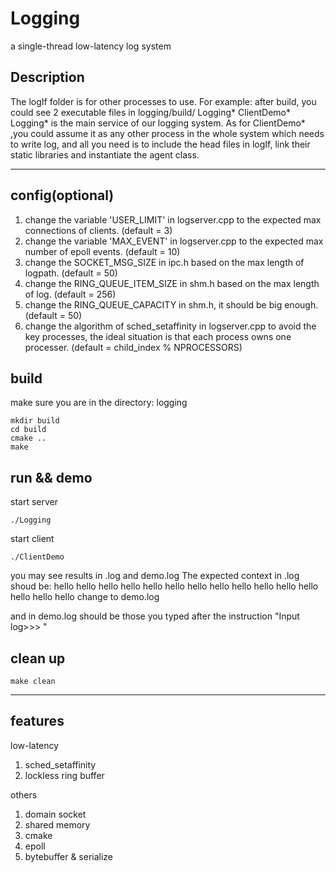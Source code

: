 # Logging
a single-thread low-latency log system

## Description
The logIf folder is for other processes to use.
For example:
after build, you could see 2 executable files in logging/build/   Logging* ClientDemo*
Logging* is the main service of our logging system.
As for ClientDemo* ,you could assume it as any other process in the whole system which needs to write log,
and all you need is to include the head files in logIf, link their static libraries and instantiate the agent class.

***
## config(optional)
1. change the variable 'USER_LIMIT' in logserver.cpp to the expected max connections of clients. (default = 3)
2. change the variable 'MAX_EVENT' in logserver.cpp to the expected max number of epoll events. (default = 10)
3. change the SOCKET_MSG_SIZE in ipc.h based on the max length of logpath. (default = 50)
4. change the RING_QUEUE_ITEM_SIZE in shm.h based on the max length of log. (default = 256)
5. change the RING_QUEUE_CAPACITY in shm.h, it should be big enough. (default = 50)
6. change the algorithm of sched_setaffinity in logserver.cpp to avoid the key processes, the ideal situation is that each
process owns one processer. (default = child_index % NPROCESSORS)

## build
make sure you are in the directory: logging

```
mkdir build
cd build
cmake ..
make
```

## run && demo

start server
```
./Logging
```

start client
```        
./ClientDemo
```
you may see results in <clientPid>.log and demo.log
The expected context in <clientPid>.log shoud be:
hello hello hello
hello hello hello
hello hello hello
hello hello hello
hello hello hello
change to demo.log

and in demo.log should be those you typed after the instruction "Input log>>> "

## clean up
```
make clean
```

***
## features
low-latency
1. sched_setaffinity
2. lockless ring buffer

others
1. domain socket
2. shared memory
3. cmake
4. epoll
5. bytebuffer & serialize